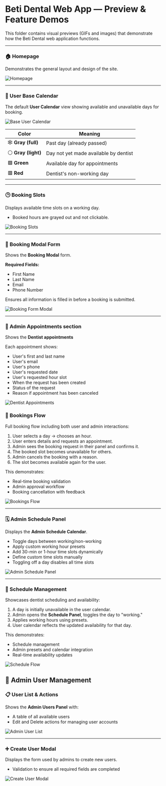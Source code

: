 # Beti Dental Web App — Preview & Feature Demos

This folder contains visual previews (GIFs and images) that demonstrate how the Beti Dental web application functions.

---

### 🏠 Homepage

Demonstrates the general layout and design of the site.

![Homepage](home_page.gif)

---

### 📆 User Base Calendar

The default **User Calendar** view showing available and unavailable days for booking.

![Base User Calendar](base_calendar.png)

| Color               | Meaning                               |
|---------------------|---------------------------------------|
| 🕸️ **Gray (full)** | Past day (already passed)             |
| ⚪ **Gray (light)**  | Day not yet made available by dentist |
| 🟩 **Green**        | Available day for appointments        |
| 🟥 **Red**          | Dentist's non-working day             |

---

### 🕒 Booking Slots

Displays available time slots on a working day.

- Booked hours are grayed out and not clickable.

![Booking Slots](booking_1.png)

---

### 📝 Booking Modal Form

Shows the **Booking Modal** form.

**Required Fields:**

- First Name
- Last Name
- Email
- Phone Number

Ensures all information is filled in before a booking is submitted.

![Booking Form Modal](booking_2.png)

---

### 📅 Admin Appointments section

Shows the **Dentist appointments**

Each appointment shows:
- User's first and last name
- User's email
- User's phone
- User's requested date
- User's requested hour slot
- When the request has been created
- Status of the request
- Reason if appointment has been canceled

![Dentist Appointments](admin_appointments.png)

### 📅 Bookings Flow

Full booking flow including both user and admin interactions:

1. User selects a day → chooses an hour.
2. User enters details and requests an appointment.
3. Admin sees the booking request in their panel and confirms it.
4. The booked slot becomes unavailable for others.
5. Admin cancels the booking with a reason.
6. The slot becomes available again for the user.

This demonstrates:

- Real-time booking validation
- Admin approval workflow
- Booking cancellation with feedback

![Bookings Flow](booking_flow.gif)

---

### 🗓️ Admin Schedule Panel

Displays the **Admin Schedule Calendar**.

- Toggle days between working/non-working
- Apply custom working hour presets
- Add 30-min or 1-hour time slots dynamically
- Define custom time slots manually
- Toggling off a day disables all time slots

![Admin Schedule Panel](admin_schedule.png)

---


### 🦷 Schedule Management

Showcases dentist scheduling and availability:

1. A day is initially unavailable in the user calendar.
2. Admin opens the **Schedule Panel**, toggles the day to "working."
3. Applies working hours using presets.
4. User calendar reflects the updated availability for that day.

This demonstrates:

- Schedule management
- Admin presets and calendar integration
- Real-time availability updates

![Schedule Flow](schedule_flow.gif)

## 👥 Admin User Management

### 📋 User List & Actions

Shows the **Admin Users Panel** with:

- A table of all available users
- Edit and Delete actions for managing user accounts

![Admin User List](admin_users.png)

---

### ➕ Create User Modal

Displays the form used by admins to create new users.

- Validation to ensure all required fields are completed

![Create User Modal](admin_user_create.png)

